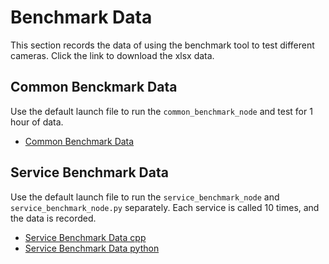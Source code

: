 # Benchmark Data

This section records the data of using the benchmark tool to test different cameras. Click the link to download the xlsx data.


## Common Benckmark Data

Use the default launch file to run the `common_benchmark_node` and test for 1 hour of data.

- [Common Benchmark Data](../../_static/ros2_common_benchmark_data.xlsx)


## Service Benchmark Data

Use the default launch file to run the `service_benchmark_node` and `service_benchmark_node.py` separately. Each service is called 10 times, and the data is recorded.

- [Service Benchmark Data cpp](../../_static/ros2_service_benchmark_cpp.xlsx)
- [Service Benchmark Data python](../../_static/ros2_service_benchmark_python.xlsx)

